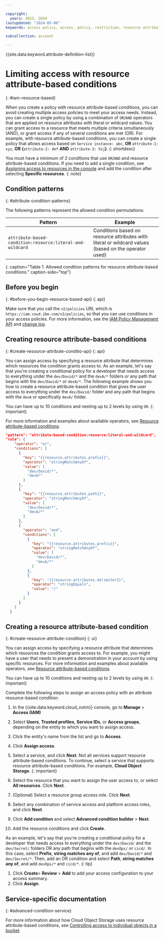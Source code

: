 ```yaml
---

copyright:
  years: 2023, 2024
lastupdated: "2024-05-06"
keywords: access policy, access, policy, restriction, resource attribute, conditions

subcollection: account

---
```


{{site.data.keyword.attribute-definition-list}}

# Limiting access with resource attribute-based conditions
{: #iam-resource-based}

When you create a policy with resource attribute-based conditions, you can avoid creating multiple access policies to meet your access needs. Instead, you can create a single policy by using a combination of `OR`/`AND` operators that are applied on resource attributes with literal or wildcard values. You can grant access to a resource that meets multiple criteria simultaneously (AND), or grant access if any of several conditions are met (OR). For example, with resource attribute-based conditions, you can create a single policy that allows access based on `Service instance: abc`, **OR** `attribute-1: xyz`, **OR** **(**`attribute-2: def` **AND** `attribute-3: hij`**)**.
{: shortdesc}

You must have a minimum of 2 conditions that use `OR`/`AND` and resource attribute-based conditions. If you need to add a single condition, see [Assigning access to resources in the console](/docs/account?topic=account-assign-access-resources&interface=ui#access-resources-console) and add the condition after selecting **Specific resources**.
{: note}

## Condition patterns
{: #attribute-condition-patterns}

The following patterns represent the allowed condition permutations:

| Pattern | Example |
|---------|---------|
| `attribute-based-condition:resource:literal-and-wildcard` |	Conditions based on resource attributes with literal or wildcard values (based on the operator used) |
{: caption="Table 1. Allowed condition patterns for resource attribute-based conditions." caption-side="top"}





## Before you begin
{: #before-you-begin-resource-based-api}
{: api}

Make sure that you call the `v2/policies` URI, which is `https://iam.coud.ibm.com/v2/policies`, so that you can use conditions in your access policies. For more information, see the [IAM Policy Management API](/apidocs/iam-policy-management) and [change log](/docs/account?topic=account-api-change-log).

## Creating resource attribute-based conditions
{: #create-resource-attribute-conditio-api}
{: api}

You can assign access by specifying a resource attribute that determines which resources the condition grants access to. As an example, let's say that you're creating a conditional policy for a developer that needs access to everything under the `dev/David/*` and the `devA/*` folders or any path that begins with the `dev/David/*` or `devA/*`. The following example shows you how to create a resource attribute-based condition that gives the user access to everything under the `dev/David/` folder and any path that begins with the `devA` or specifically `devA/` folder.

You can have up to 10 conditions and nesting up to 2 levels by using `OR`.
{: important}

For more information and examples about available operators, see [Resource attribute-based conditions](/docs/account?topic=account-iam-condition-properties&interface=ui#resource-based-conditions).



```json
"pattern": "attribute-based-condition:resource:literal-and-wildcard",
"rule": {
    "operator": "or",
    "conditions": [
      {
        "key": "{{resource.attributes.prefix}}",
        "operator": "stringMatchAnyOf",
        "value": [
          "dev/David/*",
          "devA*"
        ]
      },
      {
        "key": "{{resource.attributes.path}}",
        "operator": "stringMatchAnyOf",
        "value": [
          "dev/David/*",
          "devA/*"
        ]
      },
      {
        "operator": "and",
        "conditions": [
          {
            "key": "{{resource.attributes.prefix}}",
            "operator": "stringMatchAnyOf",
            "value": [
              "dev/David/*",
              "devA/*"
            ]
          },
          {
            "key": "{{resource.attributes.delimiter}}",
            "operator": "stringEquals",
            "value": "/"
          }
        ]
      }
    ]
  }
```

## Creating a resource attribute-based condition
{: #create-resource-attribute-condition}
{: ui}

You can assign access by specifying a resource attribute that determines which resources the condition grants access to. For example, you might have a user that needs to present a demonstration in your account by using specific resources. For more information and examples about available operators, see [Resource attribute-based conditions](/docs/account?topic=account-iam-condition-properties&interface=ui#resource-based-conditions).

You can have up to 10 conditions and nesting up to 2 levels by using `OR`.
{: important}

Complete the following steps to assign an access policy with an attribute resource-based condition:

1. In the {{site.data.keyword.cloud_notm}} console, go to **Manage** > **Access (IAM)**
1. Select **Users**, **Trusted profiles**, **Service IDs**, or **Access groups**, depending on the entity to which you want to assign access.
1. Click the entity's name from the list and go to **Access**.
1. Click **Assign access**.
1. Select a service, and click **Next**.
   Not all services support resource attribute-based conditions. To continue, select a service that supports resource attribute-based conditions. For example, **Cloud Object Storage**.
   {: important}

1. Select the resource that you want to assign the user access to, or select **All resources**. Click **Next**.
1. (Optional) Select a resource group access role. Click **Next**.
1. Select any combination of service access and platform access roles, and click **Next**.
1. Click **Add condition** and select **Advanced condition builder** > **Next**.
1. Add the resource conditions and click **Create**.

As an example, let's say that you're creating a conditional policy for a developer that needs access to everything under the `dev/David/` and the `dev/Secret/` folders OR any path that begins with the `devOps/` or `cicd/`. In this case, select **Prefix**, **string matches any of**, and add `dev/David/*` and `dev/Secret/*`. Then, add an OR condition and select **Path**, **string matches any of**, and add `devOps/*` and `cicd/*`.
{: tip}

1. Click **Create**> **Review** > **Add** to add your access configuration to your access summary.
1. Click **Assign**.


## Service-specific documentation
{: #advanced-condition-service}

For more information about how Cloud Object Storage uses resource attribute-based conditions, see [Controlling access to individual objects in a bucket](/docs/cloud-object-storage?topic=cloud-object-storage-object-access-tutorial).
